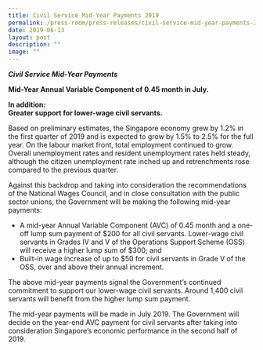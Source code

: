```yaml
---
title: Civil Service Mid­‑Year Payments 2019
permalink: /press-room/press-releases/civil-service-mid-year-payments-2019/
date: 2019-06-13
layout: post
description: ""
image: ""
---
```

***Civil Service Mid-Year Payments***

**Mid-Year Annual Variable Component of 0.45 month in July.**  

**In addition:   
Greater support for lower-wage civil servants.**  

Based on preliminary estimates, the Singapore economy grew by 1.2% in the first quarter of 2019 and is expected to grow by 1.5% to 2.5% for the full year. On the labour market front, total employment continued to grow. Overall unemployment rates and resident unemployment rates held steady, although the citizen unemployment rate inched up and retrenchments rose compared to the previous quarter.

Against this backdrop and taking into consideration the recommendations of the National Wages Council, and in close consultation with the public sector unions, the Government will be making the following mid-year payments:

*   A mid-year Annual Variable Component (AVC) of 0.45 month and a one-off lump sum payment of $200 for all civil servants. Lower-wage civil servants in Grades IV and V of the Operations Support Scheme (OSS) will receive a higher lump sum of $300; and
*   Built-in wage increase of up to $50 for civil servants in Grade V of the OSS, over and above their annual increment. 

The above mid-year payments signal the Government’s continued commitment to support our lower-wage civil servants. Around 1,400 civil servants will benefit from the higher lump sum payment.

The mid-year payments will be made in July 2019. The Government will decide on the year-end AVC payment for civil servants after taking into consideration Singapore’s economic performance in the second half of 2019.